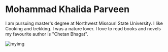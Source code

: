 # Mohammad Khalida Parveen
I am  pursuing master's degree at Northwest Missouri State University. I like Cooking and trekking. I was  a nature lover. I love to read books and novels my favourite author is "Chetan Bhagat". 

![myimg](https://github.com//my2-mohammad/MyStats.md/Onedrive/Img)
